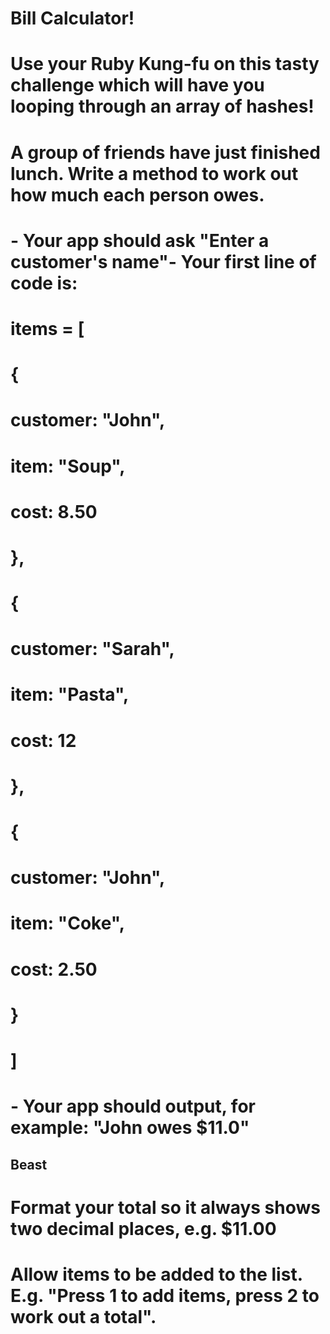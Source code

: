 # Bill Calculator!

# Use your Ruby Kung-fu on this tasty challenge which will have you looping through an array of hashes!

# A group of friends have just finished lunch. Write a method to work out how much each person owes.

# - Your app should ask "Enter a customer's name"- Your first line of code is:
# items = [
#     {
#         customer: "John",
#         item: "Soup",
#         cost: 8.50
#     },
#     {
#         customer: "Sarah",
#         item: "Pasta",
#         cost: 12
#     },
#     {
#         customer: "John",
#         item: "Coke",
#         cost: 2.50
#     }
# ]

# - Your app should output, for example: "John owes $11.0"

## Beast
# Format your total so it always shows two decimal places, e.g. $11.00
# Allow items to be added to the list. E.g. "Press 1 to add items, press 2 to work out a total".